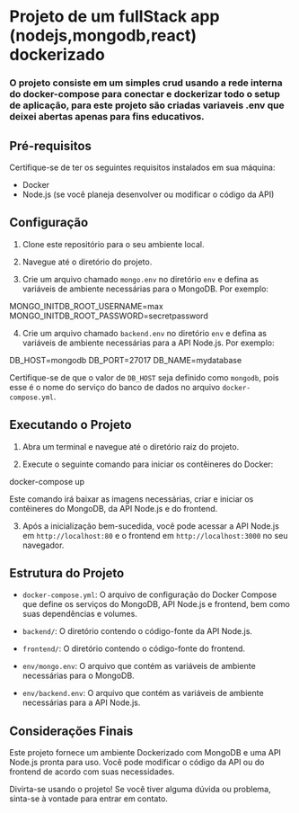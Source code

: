 # Projeto de um fullStack app (nodejs,mongodb,react) dockerizado

### O projeto consiste em um simples crud usando a rede interna do docker-compose para conectar e dockerizar todo o setup de aplicação, para este projeto são criadas variaveis .env que deixei abertas apenas para fins educativos.

## Pré-requisitos

Certifique-se de ter os seguintes requisitos instalados em sua máquina:

- Docker
- Node.js (se você planeja desenvolver ou modificar o código da API)

## Configuração

1. Clone este repositório para o seu ambiente local.

2. Navegue até o diretório do projeto.

3. Crie um arquivo chamado `mongo.env` no diretório `env` e defina as variáveis de ambiente necessárias para o MongoDB. Por exemplo:

MONGO_INITDB_ROOT_USERNAME=max
MONGO_INITDB_ROOT_PASSWORD=secretpassword


4. Crie um arquivo chamado `backend.env` no diretório `env` e defina as variáveis de ambiente necessárias para a API Node.js. Por exemplo:

DB_HOST=mongodb
DB_PORT=27017
DB_NAME=mydatabase


Certifique-se de que o valor de `DB_HOST` seja definido como `mongodb`, pois esse é o nome do serviço do banco de dados no arquivo `docker-compose.yml`.

## Executando o Projeto

1. Abra um terminal e navegue até o diretório raiz do projeto.

2. Execute o seguinte comando para iniciar os contêineres do Docker:

docker-compose up


Este comando irá baixar as imagens necessárias, criar e iniciar os contêineres do MongoDB, da API Node.js e do frontend.

3. Após a inicialização bem-sucedida, você pode acessar a API Node.js em `http://localhost:80` e o frontend em `http://localhost:3000` no seu navegador.

## Estrutura do Projeto

- `docker-compose.yml`: O arquivo de configuração do Docker Compose que define os serviços do MongoDB, API Node.js e frontend, bem como suas dependências e volumes.

- `backend/`: O diretório contendo o código-fonte da API Node.js.

- `frontend/`: O diretório contendo o código-fonte do frontend.

- `env/mongo.env`: O arquivo que contém as variáveis de ambiente necessárias para o MongoDB.

- `env/backend.env`: O arquivo que contém as variáveis de ambiente necessárias para a API Node.js.

## Considerações Finais

Este projeto fornece um ambiente Dockerizado com MongoDB e uma API Node.js pronta para uso. Você pode modificar o código da API ou do frontend de acordo com suas necessidades.

Divirta-se usando o projeto! Se você tiver alguma dúvida ou problema, sinta-se à vontade para entrar em contato.
